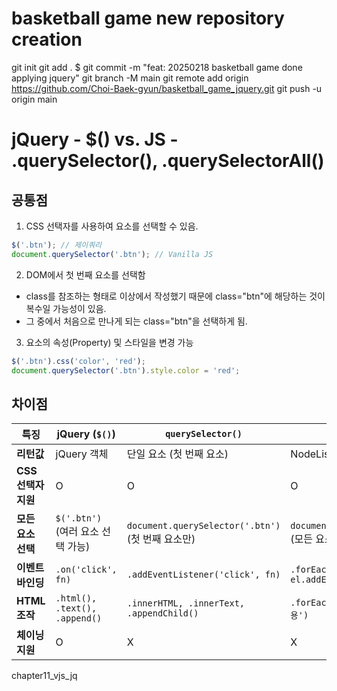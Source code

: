 # basketball game new repository creation

git init
git add .
$ git commit -m "feat: 20250218 basketball game done applying jquery"
git branch -M main
git remote add origin https://github.com/Choi-Baek-gyun/basketball_game_jquery.git
git push -u origin main

# jQuery - $() vs. JS - .querySelector(), .querySelectorAll()

## 공통점

1. CSS 선택자를 사용하여 요소를 선택할 수 있음.

```javascript
$('.btn'); // 제이쿼리
document.querySelector('.btn'); // Vanilla JS
```

2. DOM에서 첫 번째 요소를 선택함

- class를 참조하는 형태로 이상에서 작성했기 때문에 class="btn"에 해당하는 것이 복수일 가능성이 있음.
- 그 중에서 처음으로 만나게 되는 class="btn"을 선택하게 됨.

3. 요소의 속성(Property) 및 스타일을 변경 가능

```js
$('.btn').css('color', 'red');
document.querySelector('.btn').style.color = 'red';
```

## 차이점

| 특징                | jQuery (`$()`)                    | `querySelector()`                                 | `querySelectorAll()`                               |
| ------------------- | --------------------------------- | ------------------------------------------------- | -------------------------------------------------- |
| **리턴값**          | jQuery 객체                       | 단일 요소 (첫 번째 요소)                          | NodeList (유사 배열)                               |
| **CSS 선택자 지원** | O                                 | O                                                 | O                                                  |
| **모든 요소 선택**  | `$('.btn')` (여러 요소 선택 가능) | `document.querySelector('.btn')` (첫 번째 요소만) | `document.querySelectorAll('.btn')` (모든 요소)    |
| **이벤트 바인딩**   | `.on('click', fn)`                | `.addEventListener('click', fn)`                  | `.forEach(el => el.addEventListener('click', fn))` |
| **HTML 조작**       | `.html(), .text(), .append()`     | `.innerHTML, .innerText, .appendChild()`          | `.forEach(el => el.innerHTML = '내용')`            |
| **체이닝 지원**     | O                                 | X                                                 | X                                                  |

chapter11_vjs_jq
